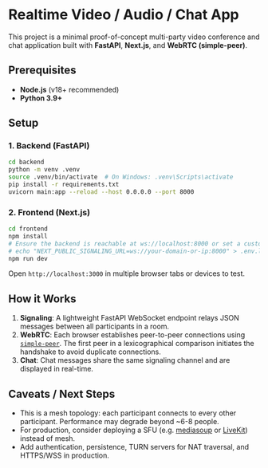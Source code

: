 # Realtime Video / Audio / Chat App

This project is a minimal proof-of-concept multi-party video conference and chat application built with **FastAPI**, **Next.js**, and **WebRTC (simple-peer)**.

## Prerequisites

* **Node.js** (v18+ recommended)
* **Python 3.9+**

## Setup

### 1. Backend (FastAPI)

```bash
cd backend
python -m venv .venv
source .venv/bin/activate  # On Windows: .venv\Scripts\activate
pip install -r requirements.txt
uvicorn main:app --reload --host 0.0.0.0 --port 8000
```

### 2. Frontend (Next.js)

```bash
cd frontend
npm install
# Ensure the backend is reachable at ws://localhost:8000 or set a custom URL:
# echo "NEXT_PUBLIC_SIGNALING_URL=ws://your-domain-or-ip:8000" > .env.local
npm run dev
```

Open `http://localhost:3000` in multiple browser tabs or devices to test.

## How it Works

1. **Signaling**: A lightweight FastAPI WebSocket endpoint relays JSON messages between all participants in a room.
2. **WebRTC**: Each browser establishes peer-to-peer connections using [`simple-peer`](https://github.com/feross/simple-peer). The first peer in a lexicographical comparison initiates the handshake to avoid duplicate connections.
3. **Chat**: Chat messages share the same signaling channel and are displayed in real-time.

## Caveats / Next Steps

* This is a mesh topology: each participant connects to every other participant. Performance may degrade beyond ~6-8 people.
* For production, consider deploying a SFU (e.g. [mediasoup](https://mediasoup.org/) or [LiveKit](https://livekit.io/)) instead of mesh.
* Add authentication, persistence, TURN servers for NAT traversal, and HTTPS/WSS in production. 